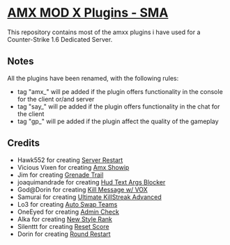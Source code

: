 [AMX MOD X Plugins - SMA][github]
====================

This repository contains most of the amxx plugins i have used for a Counter-Strike 1.6 Dedicated Server.

Notes
-----
All the plugins have been renamed, with the following rules:
- tag "amx_" will pe added if the plugin offers functionality in the console for the client or/and server
- tag "say_" will pe added if the plugin offers functionality in the chat for the client
- tag "gp_" will pe added if the plugin affect the quality of the gameplay

Credits
-------
- Hawk552 for creating [Server Restart](https://forums.alliedmods.net/showthread.php?t=23826)
- Vicious Vixen for creating [Amx Showip](https://forums.alliedmods.net/showthread.php?t=197662)
- Jim for creating [Grenade Trail](https://forums.alliedmods.net/showthread.php?p=429750)
- joaquimandrade for creating [Hud Text Args Blocker](https://forums.alliedmods.net/showthread.php?p=832880)
- God@Dorin for creating [Kill Message w/ VOX](https://forums.alliedmods.net/showthread.php?t=798314)
- Samurai for creating [Ultimate KillStreak Advanced](https://forums.alliedmods.net/showthread.php?t=416080)
- Lo3 for creating [Auto Swap Teams](https://forums.alliedmods.net/showthread.php?t=90898)
- OneEyed for creating [Admin Check](https://forums.alliedmods.net/showthread.php?p=230189)
- Alka for creating [New Style Rank](https://forums.alliedmods.net/showthread.php?p=710055)
- Silenttt for creating [Reset Score](https://forums.alliedmods.net/showthread.php?t=74207)
- Dorin for creating [Round Restart](https://forums.alliedmods.net/showthread.php?p=798354)

[github]: https://github.com/Jessyy/amxx-plugins-sma
